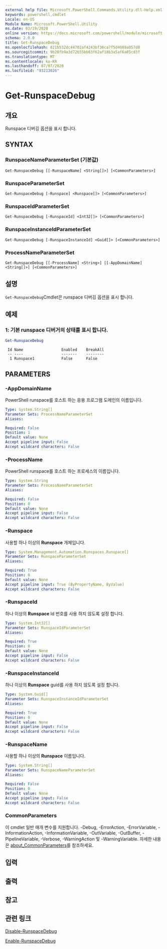 ```yaml
---
external help file: Microsoft.PowerShell.Commands.Utility.dll-Help.xml
keywords: powershell,cmdlet
Locale: en-US
Module Name: Microsoft.PowerShell.Utility
ms.date: 03/19/2020
online version: https://docs.microsoft.com/powershell/module/microsoft.powershell.utility/get-runspacedebug?view=powershell-7.1&WT.mc_id=ps-gethelp
schema: 2.0.0
title: Get-RunspaceDebug
ms.openlocfilehash: 821b532dc44702af4243bf36ca7f5d4089a057d8
ms.sourcegitcommit: 9b28fb9a3d72655bb63f62af18b3a5af6a05cd3f
ms.translationtype: MT
ms.contentlocale: ko-KR
ms.lasthandoff: 07/07/2020
ms.locfileid: "93213026"
---
```

# Get-RunspaceDebug

## 개요
Runspace 디버깅 옵션을 표시 합니다.

## SYNTAX

### RunspaceNameParameterSet (기본값)

```
Get-RunspaceDebug [[-RunspaceName] <String[]>] [<CommonParameters>]
```

### RunspaceParameterSet

```
Get-RunspaceDebug [-Runspace] <Runspace[]> [<CommonParameters>]
```

### RunspaceIdParameterSet

```
Get-RunspaceDebug [-RunspaceId] <Int32[]> [<CommonParameters>]
```

### RunspaceInstanceIdParameterSet

```
Get-RunspaceDebug [-RunspaceInstanceId] <Guid[]> [<CommonParameters>]
```

### ProcessNameParameterSet

```
Get-RunspaceDebug [[-ProcessName] <String>] [[-AppDomainName] <String[]>] [<CommonParameters>]
```

## 설명

`Get-RunspaceDebug`Cmdlet은 runspace 디버깅 옵션을 표시 합니다.

## 예제

### 1: 기본 runspace 디버거의 상태를 표시 합니다.

```powershell
Get-RunspaceDebug
```

```Output
 Id Name                 Enabled    BreakAll
 -- ----                 -------    --------
  1 Runspace1            False      False
```

## PARAMETERS

### -AppDomainName

PowerShell runspace를 호스트 하는 응용 프로그램 도메인의 이름입니다.

```yaml
Type: System.String[]
Parameter Sets: ProcessNameParameterSet
Aliases:

Required: False
Position: 1
Default value: None
Accept pipeline input: False
Accept wildcard characters: False
```

### -ProcessName

PowerShell runspace를 호스트 하는 프로세스의 이름입니다.

```yaml
Type: System.String
Parameter Sets: ProcessNameParameterSet
Aliases:

Required: False
Position: 0
Default value: None
Accept pipeline input: False
Accept wildcard characters: False
```

### -Runspace

사용할 하나 이상의 **Runspace** 개체입니다.

```yaml
Type: System.Management.Automation.Runspaces.Runspace[]
Parameter Sets: RunspaceParameterSet
Aliases:

Required: True
Position: 0
Default value: None
Accept pipeline input: True (ByPropertyName, ByValue)
Accept wildcard characters: False
```

### -RunspaceId

하나 이상의 **Runspace** Id 번호를 사용 하지 않도록 설정 합니다.

```yaml
Type: System.Int32[]
Parameter Sets: RunspaceIdParameterSet
Aliases:

Required: True
Position: 0
Default value: None
Accept pipeline input: False
Accept wildcard characters: False
```

### -RunspaceInstanceId

하나 이상의 **Runspace** guid를 사용 하지 않도록 설정 합니다.

```yaml
Type: System.Guid[]
Parameter Sets: RunspaceInstanceIdParameterSet
Aliases:

Required: True
Position: 0
Default value: None
Accept pipeline input: False
Accept wildcard characters: False
```

### -RunspaceName

사용할 하나 이상의 **Runspace** 이름입니다.

```yaml
Type: System.String[]
Parameter Sets: RunspaceNameParameterSet
Aliases:

Required: False
Position: 0
Default value: None
Accept pipeline input: False
Accept wildcard characters: False
```

### CommonParameters

이 cmdlet 일반 매개 변수를 지원합니다. -Debug, -ErrorAction, -ErrorVariable, -InformationAction, -InformationVariable, -OutVariable, -OutBuffer, -PipelineVariable, -Verbose, -WarningAction 및 -WarningVariable. 자세한 내용은 [about_CommonParameters](https://go.microsoft.com/fwlink/?LinkID=113216)를 참조하세요.

## 입력

## 출력

## 참고

## 관련 링크

[Disable-RunspaceDebug](Disable-RunspaceDebug.md)

[Enable-RunspaceDebug](Enable-RunspaceDebug.md)

